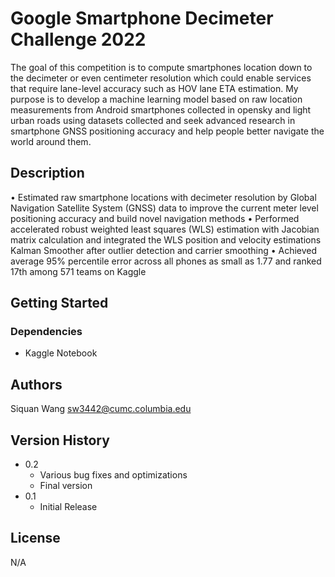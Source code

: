 # Google Smartphone Decimeter Challenge 2022

The goal of this competition is to compute smartphones location down to the decimeter or even centimeter resolution which could enable services that require lane-level accuracy such as HOV lane ETA estimation. My purpose is to develop a machine learning model based on raw location measurements from Android smartphones collected in opensky and light urban roads using datasets collected and seek advanced research in smartphone GNSS positioning accuracy and help people better navigate the world around them.

## Description

•	Estimated raw smartphone locations with decimeter resolution by Global Navigation Satellite System (GNSS) data to improve the current meter level positioning accuracy and build novel navigation methods
•	Performed accelerated robust weighted least squares (WLS) estimation with Jacobian matrix calculation and integrated the WLS position and velocity estimations Kalman Smoother after outlier detection and carrier smoothing 
•	Achieved average 95% percentile error across all phones as small as 1.77 and ranked 17th among 571 teams on Kaggle


## Getting Started

### Dependencies

* Kaggle Notebook

## Authors
Siquan Wang
sw3442@cumc.columbia.edu

## Version History

* 0.2
    * Various bug fixes and optimizations
    * Final version
* 0.1
    * Initial Release 

## License

N/A


